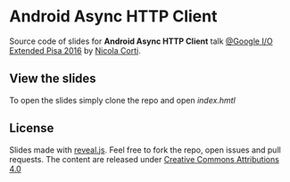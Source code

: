 # Android Async HTTP Client
Source code of slides for **Android Async HTTP Client** talk [@Google I/O Extended Pisa 2016](http://www.eventbrite.it/e/biglietti-google-io-extended-2016-pisa-giorno-2-25168128550) by [Nicola Corti](https://github.com/cortinico).

## View the slides

To open the slides simply clone the repo and open *index.hmtl*

## License

Slides made with [reveal.js](https://github.com/hakimel/reveal.js). Feel free to fork the repo, open issues and pull requests.
The content are released under [Creative Commons Attributions 4.0](https://raw.githubusercontent.com/backend4android/slides/master/LICENSE)
